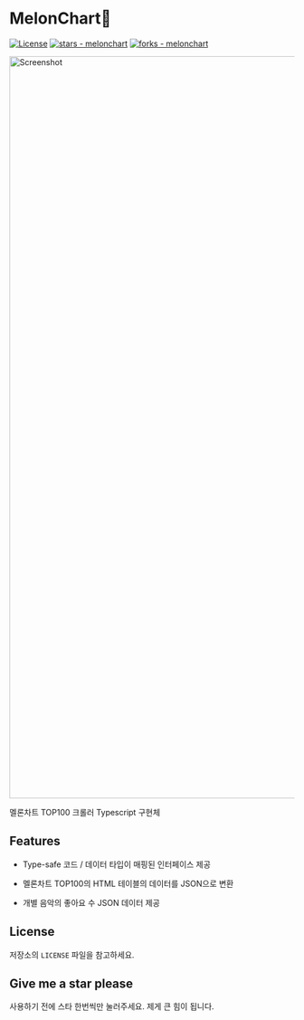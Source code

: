 # MelonChart🍈

[![License](https://img.shields.io/badge/License-MIT-blue)](#license)
[![stars - melonchart](https://img.shields.io/github/stars/vientorepublic/melonchart?style=social)](https://github.com/vientorepublic/melonchart)
[![forks - melonchart](https://img.shields.io/github/forks/vientorepublic/melonchart?style=social)](https://github.com/vientorepublic/melonchart)

<img width="1312" alt="Screenshot" src="https://github.com/user-attachments/assets/d7873823-414e-4ccd-9681-be8f325756b0" />

멜론차트 TOP100 크롤러 Typescript 구현체

## Features

- Type-safe 코드 / 데이터 타입이 매핑된 인터페이스 제공

- 멜론차트 TOP100의 HTML 테이블의 데이터를 JSON으로 변환

- 개별 음악의 좋아요 수 JSON 데이터 제공

## License

저장소의 `LICENSE` 파일을 참고하세요.

## Give me a star please

사용하기 전에 스타 한번씩만 눌러주세요. 제게 큰 힘이 됩니다.
